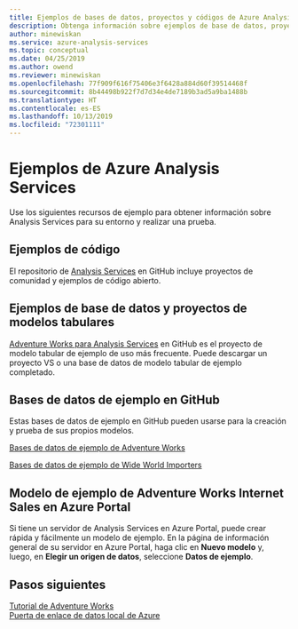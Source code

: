 ```yaml
---
title: Ejemplos de bases de datos, proyectos y códigos de Azure Analysis Services | Microsoft Docs
description: Obtenga información sobre ejemplos de base de datos, proyectos y códigos para Azure Analysis Services.
author: minewiskan
ms.service: azure-analysis-services
ms.topic: conceptual
ms.date: 04/25/2019
ms.author: owend
ms.reviewer: minewiskan
ms.openlocfilehash: 77f909f616f75406e3f6428a884d60f39514468f
ms.sourcegitcommit: 8b44498b922f7d7d34e4de7189b3ad5a9ba1488b
ms.translationtype: HT
ms.contentlocale: es-ES
ms.lasthandoff: 10/13/2019
ms.locfileid: "72301111"
---
```

# <a name="azure-analysis-services-samples"></a>Ejemplos de Azure Analysis Services

Use los siguientes recursos de ejemplo para obtener información sobre Analysis Services para su entorno y realizar una prueba.

## <a name="code-samples"></a>Ejemplos de código

El repositorio de [Analysis Services](https://github.com/Microsoft/Analysis-Services) en GitHub incluye proyectos de comunidad y ejemplos de código abierto. 

## <a name="tabular-model-project-and-database-samples"></a>Ejemplos de base de datos y proyectos de modelos tabulares

[Adventure Works para Analysis Services](https://github.com/Microsoft/sql-server-samples/releases/tag/adventureworks-analysis-services) en GitHub es el proyecto de modelo tabular de ejemplo de uso más frecuente. Puede descargar un proyecto VS o una base de datos de modelo tabular de ejemplo completado.


## <a name="sample-databases-on-github"></a>Bases de datos de ejemplo en GitHub

Estas bases de datos de ejemplo en GitHub pueden usarse para la creación y prueba de sus propios modelos. 

[Bases de datos de ejemplo de Adventure Works](https://github.com/Microsoft/sql-server-samples/releases/tag/adventureworks2014)

[Bases de datos de ejemplo de Wide World Importers](https://github.com/Microsoft/sql-server-samples/releases/tag/wide-world-importers-v1.0)

## <a name="adventure-works-internet-sales-sample-model-in-azure-portal"></a>Modelo de ejemplo de Adventure Works Internet Sales en Azure Portal

Si tiene un servidor de Analysis Services en Azure Portal, puede crear rápida y fácilmente un modelo de ejemplo. En la página de información general de su servidor en Azure Portal, haga clic en **Nuevo modelo** y, luego, en **Elegir un origen de datos**, seleccione **Datos de ejemplo**.



## <a name="next-steps"></a>Pasos siguientes

[Tutorial de Adventure Works](https://docs.microsoft.com/analysis-services/tutorial-tabular-1400/as-adventure-works-tutorial)   
[Puerta de enlace de datos local de Azure](analysis-services-gateway.md)  
